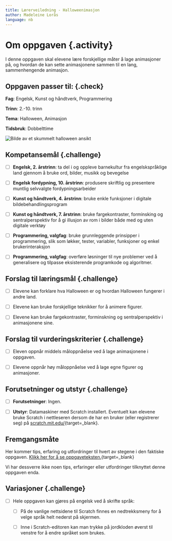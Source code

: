 ```yaml
---
title: Lærerveiledning - Halloweenimasjon
author: Madeleine Lorås
language: nb
---
```



# Om oppgaven {.activity}

I denne oppgaven skal elevene lære forskjellige måter å lage animasjoner på, og
hvordan de kan sette animasjonene sammen til en lang, sammenhengende animasjon.

## Oppgaven passer til: {.check}

__Fag__: Engelsk, Kunst og håndtverk, Programmering

__Trinn__: 2.-10. trinn

__Tema__: Halloween, Animasjon

__Tidsbruk__: Dobbelttime

![Bilde av et skummelt halloween ansikt](halloweenimasjon.jpg)

## Kompetansemål {.challenge}

- [ ] __Engelsk, 2. årstrinn__: ta del i og oppleve barnekultur fra
  engelskspråklige land gjennom å bruke ord, bilder, musikk og bevegelse

- [ ] __Engelsk fordypning, 10. årstrinn__: produsere skriftlig og presentere
  muntlig selvvalgte fordypningsarbeider

- [ ] __Kunst og håndtverk, 4. årstrinn__: bruke enkle funksjoner i digitale
  bildebehandlingsprogram

- [ ] __Kunst og håndtverk, 7. årstrinn__: bruke fargekontraster, forminsking og
  sentralperspektiv for å gi illusjon av rom i bilder både med og uten digitale
  verktøy

- [ ] __Programmering, valgfag__: bruke grunnleggende prinsipper i
  programmering, slik som løkker, tester, variabler, funksjoner og enkel
  brukerinteraksjon

- [ ] __Programmering, valgfag__: overføre løsninger til nye problemer ved å
  generalisere og tilpasse eksisterende programkode og algoritmer.

## Forslag til læringsmål {.challenge}

- [ ] Elevene kan forklare hva Halloween er og hvordan Halloween fungerer i
  andre land.

- [ ] Elevene kan bruke forskjellige teknikker for å animere figurer.

- [ ] Elevene kan bruke fargekontraster, forminskning og sentralperspektiv i
  animasjonene sine.

## Forslag til vurderingskriterier {.challenge}

- [ ] Eleven oppnår middels måloppnåelse ved å lage animasjonene i oppgaven.

- [ ] Elevene oppnår høy måloppnåelse ved å lage egne figurer og animasjoner.

## Forutsetninger og utstyr {.challenge}

- [ ] __Forutsetninger__: Ingen.

- [ ] __Utstyr__: Datamaskiner med Scratch installert. Eventuelt kan elevene
  bruke Scratch i nettleseren dersom de har en bruker (eller registrerer seg) på
  [scratch.mit.edu/](http://scratch.mit.edu/){target=_blank}.

## Fremgangsmåte

Her kommer tips, erfaring og utfordringer til hvert av stegene i den faktiske
oppgaven. [Klikk her for å se
oppgaveteksten.](../halloweenimasjon/halloweenimasjon.html){target=_blank}

Vi har dessverre ikke noen tips, erfaringer eller utfordringer tilknyttet denne
oppgaven enda.

## Variasjoner {.challenge}

- [ ] Hele oppgaven kan gjøres på engelsk ved å skrifte språk:

  - [ ] På de vanlige nettsidene til Scratch finnes en nedtrekksmeny for å velge
    språk helt nederst på skjermen.

  - [ ] Inne i Scratch-editoren kan man trykke på jordkloden øverst til venstre
    for å endre språket som brukes.
